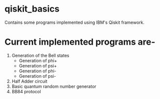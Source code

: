# qiskit_basics
Contains some programs implemented using IBM's Qiskit framework.

# Current implemented programs are-
1. Generation of the Bell states   
   - Generation of phi+   
   - Generation of psi+
   - Generation of phi-
   - Generation of psi-
2. Half Adder circuit
3. Basic quantum random number generator
4. BB84 protocol
